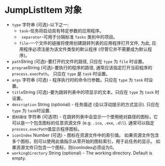 # JumpListItem 对象

* `type` 字符串 (可选)-以下之一: 
  * ` task `-任务将启动具有特定参数的应用程序。
  * ` separator`-可用于分隔标准 ` Tasks ` 类别中的项目。
  * ` file `-一个文件的链接将使用创建跳转列表的应用程序打开文件, 为此, 应用程序必须注册为该文件类型的默认程序 (尽管它并不需要成为默认程序)。
* ` path `String (可选)-要打开的文件的路径, 只应在 ` type ` 为 ` file ` 时设置。
* ` program `String (可选)-要执行的程序的路径, 通常应该指定打开当前程序的 ` process.execPath `。 只应在 ` type ` 是 ` task ` 时设置。
* `args` 字符串 (可选) - 程序执行时的命令行参数。只应在 ` type ` 为 ` task ` 时设置。
* ` title `String (可选)-要为跳转列表中的项显示的文本。只应在 ` type ` 为 ` task ` 时设置。
* `description` String (optional) - 任务描述 (会以浮动提示的方式显示). 只应在`type` 为 `task`时设置.
* `图标路径` 字符串 (可选项) - 在跳转列表中会显示一个使用绝对路径的图标，它可以是一个包含图标的任意资源文件 (e.g. `.ico`, `.exe`, `.dll`). 通常可以指定`process.execPath`值显示程序图标。
* `iconIndex` Number (可选) - 图标在资源文件中的索引值。 如果资源文件包含多个图标，则可以使用此值指示从零开始的图标索引，用于此任务的显示。 如果资源文件只包含一个图标，则iconIndex必须设为0。
* `workingDirectory` String (optional) - The working directory. Default is empty.